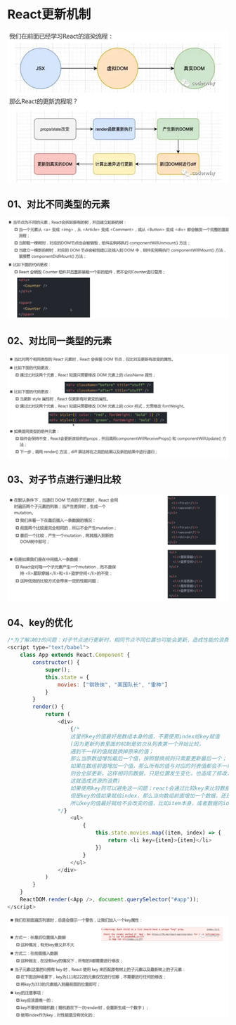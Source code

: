 # React更新机制

![image-20210426154430637](.\image-20210426154430637.png)

## 01、对比不同类型的元素

![image-20210426161456694](.\image-20210426161456694.png)

## 02、对比同一类型的元素

![image-20210426161317421](.\image-20210426161317421.png)

## 03、对子节点进行递归比较 

![image-20210426162421103](.\image-20210426162421103.png)

## 04、key的优化  

```js
/*为了解决03的问题：对子节点进行更新时，相同节点不同位置也可能会更新，造成性能的浪费；所以引入key*/
<script type="text/babel">
    class App extends React.Component {
        constructor() {
            super();
            this.state = {
                movies: ["钢铁侠", "美国队长", "雷神"]
            }
        }
        render() {
            return (
                <div>
                    {/* 
                    这里的key的值最好是数组本身的值，不要使用index给key赋值
                    (因为更新列表里面的机制是依次从列表第一个开始比较，
                    遇到不一样的值就替换掉原来的值；
                    那么当原数组增加最后一个值，按照替换规则只需要更新最后一个；
                    如果在数组前面增加一个值，那么所有的值与对应的列表值都会不一样，
                    则会全部更新。这样相同的数据，只是位置发生变化，也造成了修改，
                    这就造成资源的浪费)
                    如果使用key则可以避免这一问题；react会通过比较key来比较数据是否发生变化
                    但是key的值如果赋给index，那么当向数组前面增加一个数据，还是会造成index的改变
                    所以key的值最好赋给不会改变的值，比如item本身，或者数据的id(后端传入数据的时候会传入数据的id)
                */}
                    <ul>
                        {
                            this.state.movies.map((item, index) => {
                                return <li key={item}>{item}</li>
                            })
                        }
                    </ul>
                </div>
            )
        }
    }
    ReactDOM.render(<App />, document.querySelector("#app"));
</script>
```

![image-20210426164409055](.\image-20210426164409055.png)



 